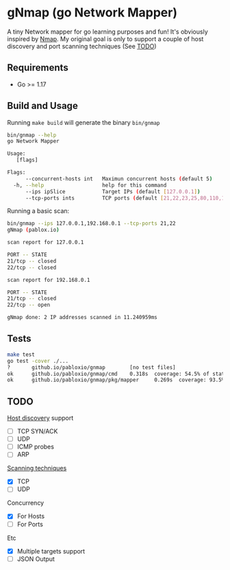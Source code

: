 # gNmap (go Network Mapper)

A tiny Network mapper for go learning purposes and fun! It's obviously inspired by [Nmap](https://nmap.org/). My original goal is only to support a couple of host discovery and port scanning techniques (See [TODO](#TODO))

## Requirements

- Go >= 1.17

## Build and Usage

Running `make build` will generate the binary `bin/gnmap`

```bash
bin/gnmap --help
go Network Mapper

Usage:
   [flags]

Flags:
      --concurrent-hosts int   Maximun concurrent hosts (default 5)
  -h, --help                   help for this command
      --ips ipSlice            Target IPs (default [127.0.0.1])
      --tcp-ports ints         TCP ports (default [21,22,23,25,80,110,139,443,445,3389])
```

Running a basic scan:

```bash
bin/gnmap --ips 127.0.0.1,192.168.0.1 --tcp-ports 21,22
gNmap (pablox.io)

scan report for 127.0.0.1

PORT -- STATE
21/tcp -- closed
22/tcp -- closed

scan report for 192.168.0.1

PORT -- STATE
21/tcp -- closed
22/tcp -- open

gNmap done: 2 IP addresses scanned in 11.240959ms
```

## Tests

```bash
make test
go test -cover ./...
?       github.io/pabloxio/gnmap        [no test files]
ok      github.io/pabloxio/gnmap/cmd    0.318s  coverage: 54.5% of statements
ok      github.io/pabloxio/gnmap/pkg/mapper     0.269s  coverage: 93.5% of statements
```

## TODO

[Host discovery](https://nmap.org/book/man-host-discovery.html) support
  - [ ] TCP SYN/ACK
  - [ ] UDP
  - [ ] ICMP probes
  - [ ] ARP

[Scanning techniques](https://nmap.org/book/man-port-scanning-techniques.html)
  - [x] TCP
  - [ ] UDP

Concurrency
  - [x] For Hosts
  - [ ] For Ports

Etc
- [x] Multiple targets support
- [ ] JSON Output
